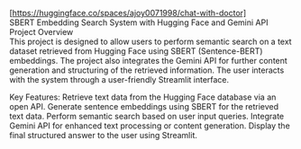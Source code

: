 [https://huggingface.co/spaces/ajoy0071998/chat-with-doctor]<br>
SBERT Embedding Search System with Hugging Face and Gemini API<br>
Project Overview<br>
This project is designed to allow users to perform semantic search on a text dataset retrieved from Hugging Face using SBERT (Sentence-BERT) embeddings. The project also integrates the Gemini API for further content generation and structuring of the retrieved information. The user interacts with the system through a user-friendly Streamlit interface.

Key Features:
Retrieve text data from the Hugging Face database via an open API.
Generate sentence embeddings using SBERT for the retrieved text data.
Perform semantic search based on user input queries.
Integrate Gemini API for enhanced text processing or content generation.
Display the final structured answer to the user using Streamlit.
